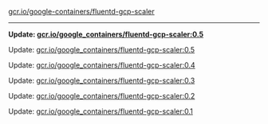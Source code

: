 [gcr.io/google-containers/fluentd-gcp-scaler](https://hub.docker.com/r/cruse/fluentd-gcp-scaler/tags/) 

----
**Update: [gcr.io/google_containers/fluentd-gcp-scaler:0.5](https://hub.docker.com/r/cruse/fluentd-gcp-scaler/tags/)**

Update: [gcr.io/google_containers/fluentd-gcp-scaler:0.5](https://hub.docker.com/r/cruse/fluentd-gcp-scaler/tags/)

Update: [gcr.io/google_containers/fluentd-gcp-scaler:0.4](https://hub.docker.com/r/cruse/fluentd-gcp-scaler/tags/)

Update: [gcr.io/google_containers/fluentd-gcp-scaler:0.3](https://hub.docker.com/r/cruse/fluentd-gcp-scaler/tags/)

Update: [gcr.io/google_containers/fluentd-gcp-scaler:0.2](https://hub.docker.com/r/cruse/fluentd-gcp-scaler/tags/)

Update: [gcr.io/google_containers/fluentd-gcp-scaler:0.1](https://hub.docker.com/r/cruse/fluentd-gcp-scaler/tags/)

